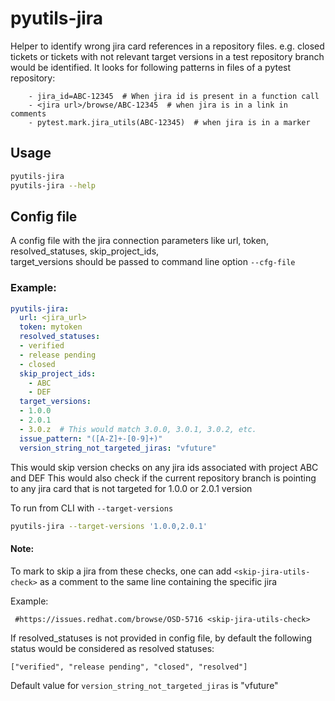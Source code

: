 # pyutils-jira
Helper to identify wrong jira card references in a repository files. e.g. closed tickets or tickets with not relevant target versions in a test repository branch would be identified.
It looks for following patterns in files of a pytest repository:
```text
    - jira_id=ABC-12345  # When jira id is present in a function call
    - <jira url>/browse/ABC-12345  # when jira is in a link in comments
    - pytest.mark.jira_utils(ABC-12345)  # when jira is in a marker
```

## Usage

```bash
pyutils-jira
pyutils-jira --help
```

## Config file
A config file with the jira connection parameters like url, token, resolved_statuses, skip_project_ids,  
target_versions should be passed to command line option `--cfg-file`

### Example:

```yaml
pyutils-jira:
  url: <jira_url>
  token: mytoken
  resolved_statuses:
  - verified
  - release pending
  - closed
  skip_project_ids:
    - ABC
    - DEF
  target_versions:
  - 1.0.0
  - 2.0.1
  - 3.0.z  # This would match 3.0.0, 3.0.1, 3.0.2, etc.
  issue_pattern: "([A-Z]+-[0-9]+)"
  version_string_not_targeted_jiras: "vfuture"
```
This would skip version checks on any jira ids associated with project ABC and DEF
This would also check if the current repository branch is pointing to any jira card that is not targeted for 1.0.0 or 2.0.1 version

To run from CLI with `--target-versions`

```bash
pyutils-jira --target-versions '1.0.0,2.0.1'
```
#### Note:
To mark to skip a jira from these checks, one can add `<skip-jira-utils-check>` as a comment to the same line containing the specific jira

Example:
```text
 #https://issues.redhat.com/browse/OSD-5716 <skip-jira-utils-check>
 ```
If resolved_statuses is not provided in config file, by default the following status would be considered as resolved statuses:

```text
["verified", "release pending", "closed", "resolved"]
```

Default value for `version_string_not_targeted_jiras` is "vfuture"
